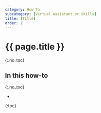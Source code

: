 ```yaml
---
category: How To
subcategory: [Virtual Assistant or Skills]
title: [Title]
order: 1
---
```


# {{ page.title }}
{:.no_toc}

## In this how-to
{:.no_toc}

* 
{:toc}